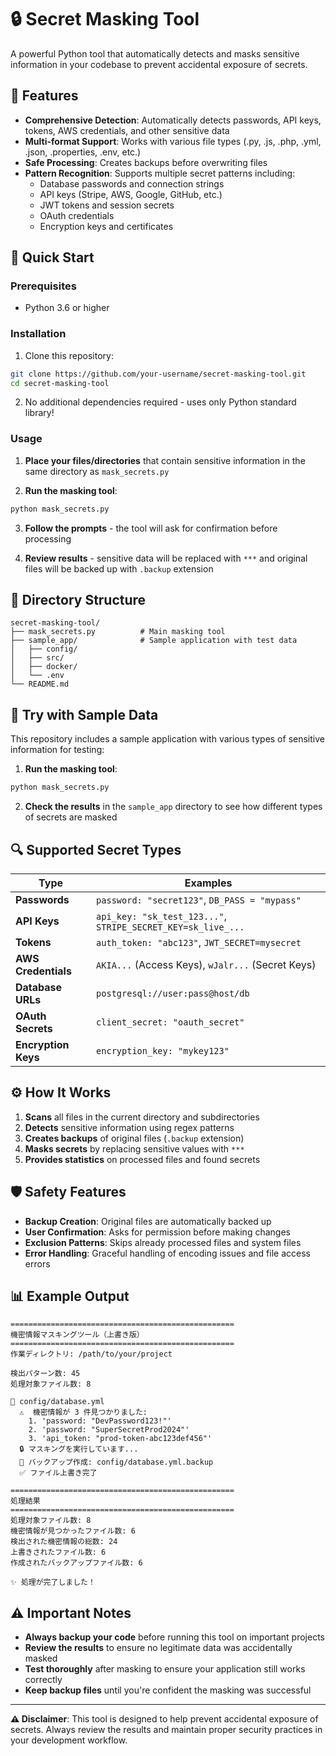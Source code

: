 # 🔒 Secret Masking Tool

A powerful Python tool that automatically detects and masks sensitive information in your codebase to prevent accidental exposure of secrets.

## 🌟 Features

- **Comprehensive Detection**: Automatically detects passwords, API keys, tokens, AWS credentials, and other sensitive data
- **Multi-format Support**: Works with various file types (.py, .js, .php, .yml, .json, .properties, .env, etc.)
- **Safe Processing**: Creates backups before overwriting files
- **Pattern Recognition**: Supports multiple secret patterns including:
  - Database passwords and connection strings
  - API keys (Stripe, AWS, Google, GitHub, etc.)
  - JWT tokens and session secrets
  - OAuth credentials
  - Encryption keys and certificates

## 🚀 Quick Start

### Prerequisites
- Python 3.6 or higher

### Installation
1. Clone this repository:
```bash
git clone https://github.com/your-username/secret-masking-tool.git
cd secret-masking-tool
```

2. No additional dependencies required - uses only Python standard library!

### Usage

1. **Place your files/directories** that contain sensitive information in the same directory as `mask_secrets.py`

2. **Run the masking tool**:
```bash
python mask_secrets.py
```

3. **Follow the prompts** - the tool will ask for confirmation before processing

4. **Review results** - sensitive data will be replaced with `***` and original files will be backed up with `.backup` extension

## 📁 Directory Structure
```
secret-masking-tool/
├── mask_secrets.py          # Main masking tool
├── sample_app/              # Sample application with test data
│   ├── config/
│   ├── src/
│   ├── docker/
│   └── .env
└── README.md
```

## 🧪 Try with Sample Data

This repository includes a sample application with various types of sensitive information for testing:

1. **Run the masking tool**:
```bash
python mask_secrets.py
```

2. **Check the results** in the `sample_app` directory to see how different types of secrets are masked

## 🔍 Supported Secret Types

| Type | Examples |
|------|----------|
| **Passwords** | `password: "secret123"`, `DB_PASS = "mypass"` |
| **API Keys** | `api_key: "sk_test_123..."`, `STRIPE_SECRET_KEY=sk_live_...` |
| **Tokens** | `auth_token: "abc123"`, `JWT_SECRET=mysecret` |
| **AWS Credentials** | `AKIA...` (Access Keys), `wJalr...` (Secret Keys) |
| **Database URLs** | `postgresql://user:pass@host/db` |
| **OAuth Secrets** | `client_secret: "oauth_secret"` |
| **Encryption Keys** | `encryption_key: "mykey123"` |

## ⚙️ How It Works

1. **Scans** all files in the current directory and subdirectories
2. **Detects** sensitive information using regex patterns
3. **Creates backups** of original files (`.backup` extension)
4. **Masks secrets** by replacing sensitive values with `***`
5. **Provides statistics** on processed files and found secrets

## 🛡️ Safety Features

- **Backup Creation**: Original files are automatically backed up
- **User Confirmation**: Asks for permission before making changes
- **Exclusion Patterns**: Skips already processed files and system files
- **Error Handling**: Graceful handling of encoding issues and file access errors

## 📊 Example Output

```
==================================================
機密情報マスキングツール（上書き版）
==================================================
作業ディレクトリ: /path/to/your/project

検出パターン数: 45
処理対象ファイル数: 8

📁 config/database.yml
  ⚠️  機密情報が 3 件見つかりました:
    1. 'password: "DevPassword123!"'
    2. 'password: "SuperSecretProd2024"'
    3. 'api_token: "prod-token-abc123def456"'
  🔒 マスキングを実行しています...
  💾 バックアップ作成: config/database.yml.backup
  ✅ ファイル上書き完了

==================================================
処理結果
==================================================
処理対象ファイル数: 8
機密情報が見つかったファイル数: 6
検出された機密情報の総数: 24
上書きされたファイル数: 6
作成されたバックアップファイル数: 6

✨ 処理が完了しました！
```

## ⚠️ Important Notes

- **Always backup your code** before running this tool on important projects
- **Review the results** to ensure no legitimate data was accidentally masked
- **Test thoroughly** after masking to ensure your application still works correctly
- **Keep backup files** until you're confident the masking was successful

---

**⚠️ Disclaimer**: This tool is designed to help prevent accidental exposure of secrets. Always review the results and maintain proper security practices in your development workflow.

